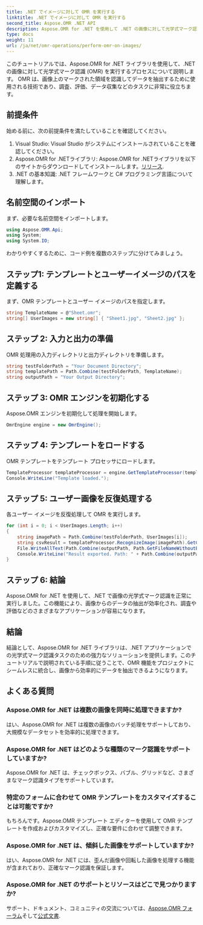 ```yaml
---
title: .NET でイメージに対して OMR を実行する
linktitle: .NET でイメージに対して OMR を実行する
second_title: Aspose.OMR .NET API
description: Aspose.OMR for .NET を使用して .NET の画像に対して光学式マーク認識を実行する方法を学びます。画像ベースのフォームからのデータ抽出を合理化します。
type: docs
weight: 11
url: /ja/net/omr-operations/perform-omr-on-images/
---
```

このチュートリアルでは、Aspose.OMR for .NET ライブラリを使用して、.NET の画像に対して光学式マーク認識 (OMR) を実行するプロセスについて説明します。 OMR は、画像上のマークされた領域を認識してデータを抽出するために使用される技術であり、調査、評価、データ収集などのタスクに非常に役立ちます。
## 前提条件
始める前に、次の前提条件を満たしていることを確認してください。
1. Visual Studio: Visual Studio がシステムにインストールされていることを確認してください。
2.  Aspose.OMR for .NETライブラリ: Aspose.OMR for .NETライブラリを以下のサイトからダウンロードしてインストールします。[リリース](https://releases.aspose.com/omr/net/).
3. .NET の基本知識: .NET フレームワークと C# プログラミング言語について理解します。
## 名前空間のインポート
まず、必要な名前空間をインポートします。
```csharp
using Aspose.OMR.Api;
using System;
using System.IO;
```
わかりやすくするために、コード例を複数のステップに分けてみましょう。
## ステップ1: テンプレートとユーザーイメージのパスを定義する
まず、OMR テンプレートとユーザー イメージのパスを指定します。
```csharp
string TemplateName = @"Sheet.omr";
string[] UserImages = new string[] { "Sheet1.jpg", "Sheet2.jpg" };
```
## ステップ 2: 入力と出力の準備
OMR 処理用の入力ディレクトリと出力ディレクトリを準備します。
```csharp
string testFolderPath = "Your Document Directory";
string templatePath = Path.Combine(testFolderPath, TemplateName);
string outputPath = "Your Output Directory";
```
## ステップ 3: OMR エンジンを初期化する
Aspose.OMR エンジンを初期化して処理を開始します。
```csharp
OmrEngine engine = new OmrEngine();
```
## ステップ 4: テンプレートをロードする
OMR テンプレートをテンプレート プロセッサにロードします。
```csharp
TemplateProcessor templateProcessor = engine.GetTemplateProcessor(templatePath);
Console.WriteLine("Template loaded.");
```
## ステップ 5: ユーザー画像を反復処理する
各ユーザー イメージを反復処理して OMR を実行します。
```csharp
for (int i = 0; i < UserImages.Length; i++)
{
    string imagePath = Path.Combine(testFolderPath, UserImages[i]);
    string csvResult = templateProcessor.RecognizeImage(imagePath).GetCsv();
    File.WriteAllText(Path.Combine(outputPath, Path.GetFileNameWithoutExtension(UserImages[i]) + ".csv"), csvResult);
    Console.WriteLine("Result exported. Path: " + Path.Combine(outputPath, Path.GetFileNameWithoutExtension(UserImages[i]) + ".csv"));
}
```
## ステップ 6: 結論
Aspose.OMR for .NET を使用して、.NET で画像の光学式マーク認識を正常に実行しました。この機能により、画像からのデータの抽出が効率化され、調査や評価などのさまざまなアプリケーションが容易になります。
## 結論
結論として、Aspose.OMR for .NET ライブラリは、.NET アプリケーションでの光学式マーク認識タスクのための強力なソリューションを提供します。このチュートリアルで説明されている手順に従うことで、OMR 機能をプロジェクトにシームレスに統合し、画像から効率的にデータを抽出できるようになります。
## よくある質問
### Aspose.OMR for .NET は複数の画像を同時に処理できますか?
はい、Aspose.OMR for .NET は複数の画像のバッチ処理をサポートしており、大規模なデータセットを効率的に処理できます。
### Aspose.OMR for .NET はどのような種類のマーク認識をサポートしていますか?
Aspose.OMR for .NET は、チェックボックス、バブル、グリッドなど、さまざまなマーク認識タイプをサポートしています。
### 特定のフォームに合わせて OMR テンプレートをカスタマイズすることは可能ですか?
もちろんです。Aspose.OMR テンプレート エディターを使用して OMR テンプレートを作成およびカスタマイズし、正確な要件に合わせて調整できます。
### Aspose.OMR for .NET は、傾斜した画像をサポートしていますか?
はい、Aspose.OMR for .NET には、歪んだ画像や回転した画像を処理する機能が含まれており、正確なマーク認識を保証します。
### Aspose.OMR for .NET のサポートとリソースはどこで見つかりますか?
サポート、ドキュメント、コミュニティの交流については、[Aspose.OMR フォーラム](https://forum.aspose.com/c/omr/38)そして[公式文書](https://reference.aspose.com/omr/net/).